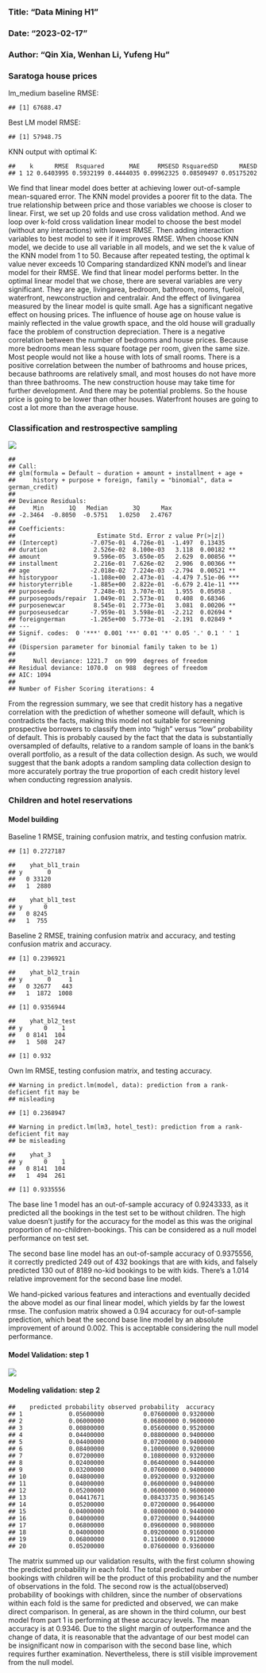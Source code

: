 ### Title: “Data Mining H1”

### Date: “2023-02-17”

### Author: “Qin Xia, Wenhan Li, Yufeng Hu”

### Saratoga house prices

lm\_medium baseline RMSE:

    ## [1] 67688.47

Best LM model RMSE:

    ## [1] 57948.75

KNN output with optimal K:

    ##    k      RMSE  Rsquared       MAE     RMSESD RsquaredSD      MAESD
    ## 1 12 0.6403995 0.5932199 0.4444035 0.09962325 0.08509497 0.05175202

We find that linear model does better at achieving lower out-of-sample
mean-squared error. The KNN model provides a poorer fit to the data. The
true relationship between price and those variables we choose is closer
to linear. First, we set up 20 folds and use cross validation method.
And we loop over k-fold cross validation linear model to choose the best
model (without any interactions) with lowest RMSE. Then adding
interaction variables to best model to see if it improves RMSE. When
choose KNN model, we decide to use all variable in all models, and we
set the k value of the KNN model from 1 to 50. Because after repeated
testing, the optimal k value never exceeds 10 Comparing standardized KNN
model’s and linear model for their RMSE. We find that linear model
performs better. In the optimal linear model that we chose, there are
several variables are very significant. They are age, livingarea,
bedroom, bathroom, rooms, fueloil, waterfront, newconstruction and
centralair. And the effect of livingarea measured by the linear model is
quite small. Age has a significant negative effect on housing prices.
The influence of house age on house value is mainly reflected in the
value growth space, and the old house will gradually face the problem of
construction depreciation. There is a negative correlation between the
number of bedrooms and house prices. Because more bedrooms mean less
square footage per room, given the same size. Most people would not like
a house with lots of small rooms. There is a positive correlation
between the number of bathrooms and house prices, because bathrooms are
relatively small, and most houses do not have more than three bathrooms.
The new construction house may take time for further development. And
there may be potential problems. So the house price is going to be lower
than other houses. Waterfront houses are going to cost a lot more than
the average house.

### Classification and restrospective sampling

![](H2_files/figure-markdown_strict/unnamed-chunk-4-1.png)

    ## 
    ## Call:
    ## glm(formula = Default ~ duration + amount + installment + age + 
    ##     history + purpose + foreign, family = "binomial", data = german_credit)
    ## 
    ## Deviance Residuals: 
    ##     Min       1Q   Median       3Q      Max  
    ## -2.3464  -0.8050  -0.5751   1.0250   2.4767  
    ## 
    ## Coefficients:
    ##                       Estimate Std. Error z value Pr(>|z|)    
    ## (Intercept)         -7.075e-01  4.726e-01  -1.497  0.13435    
    ## duration             2.526e-02  8.100e-03   3.118  0.00182 ** 
    ## amount               9.596e-05  3.650e-05   2.629  0.00856 ** 
    ## installment          2.216e-01  7.626e-02   2.906  0.00366 ** 
    ## age                 -2.018e-02  7.224e-03  -2.794  0.00521 ** 
    ## historypoor         -1.108e+00  2.473e-01  -4.479 7.51e-06 ***
    ## historyterrible     -1.885e+00  2.822e-01  -6.679 2.41e-11 ***
    ## purposeedu           7.248e-01  3.707e-01   1.955  0.05058 .  
    ## purposegoods/repair  1.049e-01  2.573e-01   0.408  0.68346    
    ## purposenewcar        8.545e-01  2.773e-01   3.081  0.00206 ** 
    ## purposeusedcar      -7.959e-01  3.598e-01  -2.212  0.02694 *  
    ## foreigngerman       -1.265e+00  5.773e-01  -2.191  0.02849 *  
    ## ---
    ## Signif. codes:  0 '***' 0.001 '**' 0.01 '*' 0.05 '.' 0.1 ' ' 1
    ## 
    ## (Dispersion parameter for binomial family taken to be 1)
    ## 
    ##     Null deviance: 1221.7  on 999  degrees of freedom
    ## Residual deviance: 1070.0  on 988  degrees of freedom
    ## AIC: 1094
    ## 
    ## Number of Fisher Scoring iterations: 4

From the regression summary, we see that credit history has a negative
correlation with the prediction of whether someone will default, which
is contradicts the facts, making this model not suitable for screening
prospective borrowers to classify them into “high” versus “low”
probability of default. This is probably caused by the fact that the
data is substantially oversampled of defaults, relative to a random
sample of loans in the bank’s overall portfolio, as a result of the data
collection design. As such, we would suggest that the bank adopts a
random sampling data collection design to more accurately portray the
true proportion of each credit history level when conducting regression
analysis.

### Children and hotel reservations

#### Model building

Baseline 1 RMSE, training confusion matrix, and testing confusion
matrix.

    ## [1] 0.2727187

    ##    yhat_bl1_train
    ## y       0
    ##   0 33120
    ##   1  2880

    ##    yhat_bl1_test
    ## y      0
    ##   0 8245
    ##   1  755

Baseline 2 RMSE, training confusion matrix and accuracy, and testing
confusion matrix and accuracy.

    ## [1] 0.2396921

    ##    yhat_bl2_train
    ## y       0     1
    ##   0 32677   443
    ##   1  1872  1008

    ## [1] 0.9356944

    ##    yhat_bl2_test
    ## y      0    1
    ##   0 8141  104
    ##   1  508  247

    ## [1] 0.932

Own lm RMSE, testing confusion matrix, and testing accuracy.

    ## Warning in predict.lm(model, data): prediction from a rank-deficient fit may be
    ## misleading

    ## [1] 0.2368947

    ## Warning in predict.lm(lm3, hotel_test): prediction from a rank-deficient fit may
    ## be misleading

    ##    yhat_3
    ## y      0    1
    ##   0 8141  104
    ##   1  494  261

    ## [1] 0.9335556

The base line 1 model has an out-of-sample accuracy of 0.9243333, as it
predicted all the bookings in the test set to be without children. The
high value doesn’t justify for the accuracy for the model as this was
the original proportion of no-children-bookings. This can be considered
as a null model performance on test set.

The second base line model has an out-of-sample accuracy of 0.9375556,
it correctly predicted 249 out of 432 bookings that are with kids, and
falsely predicted 130 out of 8189 no-kid bookings to be with kids.
There’s a 1.014 relative improvement for the second base line model.

We hand-picked various features and interactions and eventually decided
the above model as our final linear model, which yields by far the
lowest rmse. The confusion matrix showed a 0.94 accuracy for
out-of-sample prediction, which beat the second base line model by an
absolute improvement of around 0.002. This is acceptable considering the
null model performance.

#### Model Validation: step 1

![](H2_files/figure-markdown_strict/unnamed-chunk-8-1.png)

#### Modeling validation: step 2

    ##    predicted probability observed probability  accuracy
    ## 1             0.05600000           0.07600000 0.9320000
    ## 2             0.06000000           0.06800000 0.9600000
    ## 3             0.00800000           0.05600000 0.9520000
    ## 4             0.04400000           0.08800000 0.9400000
    ## 5             0.04400000           0.07200000 0.9400000
    ## 6             0.08400000           0.10000000 0.9200000
    ## 7             0.07200000           0.10800000 0.9320000
    ## 8             0.02400000           0.06400000 0.9440000
    ## 9             0.03200000           0.07600000 0.9400000
    ## 10            0.04800000           0.09200000 0.9320000
    ## 11            0.04000000           0.06000000 0.9400000
    ## 12            0.05200000           0.06000000 0.9600000
    ## 13            0.04417671           0.08433735 0.9036145
    ## 14            0.05200000           0.07200000 0.9640000
    ## 15            0.04000000           0.08000000 0.9440000
    ## 16            0.04000000           0.07200000 0.9440000
    ## 17            0.06800000           0.09600000 0.9080000
    ## 18            0.04000000           0.09200000 0.9160000
    ## 19            0.06800000           0.11600000 0.9120000
    ## 20            0.05200000           0.07600000 0.9360000

The matrix summed up our validation results, with the first column
showing the predicted probability in each fold. The total predicted
number of bookings with children will be the product of this probability
and the number of observations in the fold. The second row is the
actual(observed) probability of bookings with children, since the number
of observations within each fold is the same for predicted and observed,
we can make direct comparison. In general, as are shown in the third
column, our best model from part 1 is performing at these accuracy
levels. The mean accuracy is at 0.9346. Due to the slight margin of
outperformance and the change of data, it is reasonable that the
advantage of our best model can be insignificant now in comparison with
the second base line, which requires further examination. Nevertheless,
there is still visible improvement from the null model.
